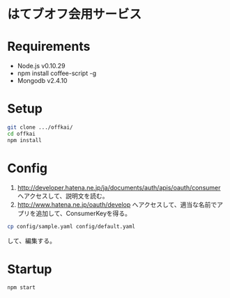 # はてブオフ会用サービス

# Requirements

- Node.js v0.10.29
- npm install coffee-script -g
- Mongodb v2.4.10


# Setup

```sh
git clone .../offkai/
cd offkai
npm install
```


# Config

1. http://developer.hatena.ne.jp/ja/documents/auth/apis/oauth/consumer へアクセスして、説明文を読む。
2. http://www.hatena.ne.jp/oauth/develop へアクセスして、適当な名前でアプリを追加して、ConsumerKeyを得る。

```sh
cp config/sample.yaml config/default.yaml
```
して、編集する。

# Startup

```sh
npm start
```

